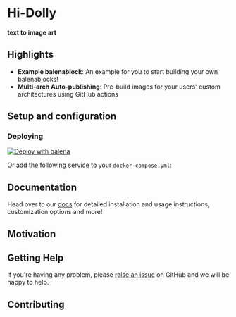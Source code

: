# Hi-Dolly
**text to image art**

## Highlights

- **Example balenablock**: An example for you to start building your own balenablocks!
- **Multi-arch Auto-publishing**: Pre-build images for your users' custom architectures using GitHub actions

## Setup and configuration

### Deploying

[![Deploy with balena](https://balena.io/deploy.svg)](https://dashboard.balena-cloud.com/deploy?repoUrl=https://github.com/zoobot/hidolly)

Or add the following service to your `docker-compose.yml`:

## Documentation

Head over to our [docs](https://github.com/zoobot/hidolly/wiki) for detailed installation and usage instructions, customization options and more!

## Motivation


## Getting Help

If you're having any problem, please [raise an issue](https://github.com/balenablocks/template/issues/new) on GitHub and we will be happy to help.

## Contributing
